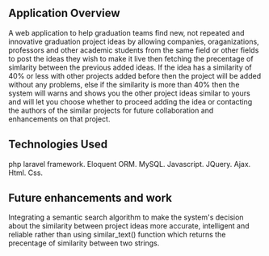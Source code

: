 ## Application Overview

A web application to help graduation teams find new, not repeated and innovative graduation project ideas by allowing companies, oraganizations, professors and other academic students from the same field or other fields to post the ideas they wish to make it live then fetching the precentage of simlarity between the previous added ideas. If the idea has a similarity of 40% or less with other projects added before then the project will be added without any problems, else if the similarity is more than 40% then the system will warns and shows you the other project ideas similar to yours and will let you choose whether to proceed adding the idea or contacting the authors of the similar projects for future collaboration and enhancements on that project.

## Technologies Used

php laravel framework.
Eloquent ORM.
MySQL.
Javascript.
JQuery.
Ajax.
Html.
Css.

## Future enhancements and work

Integrating a semantic search algorithm to make the system's decision about the similarity between project ideas more accurate, intelligent and reliable rather than using similar_text() function which 
returns the precentage of similarity between two strings.
